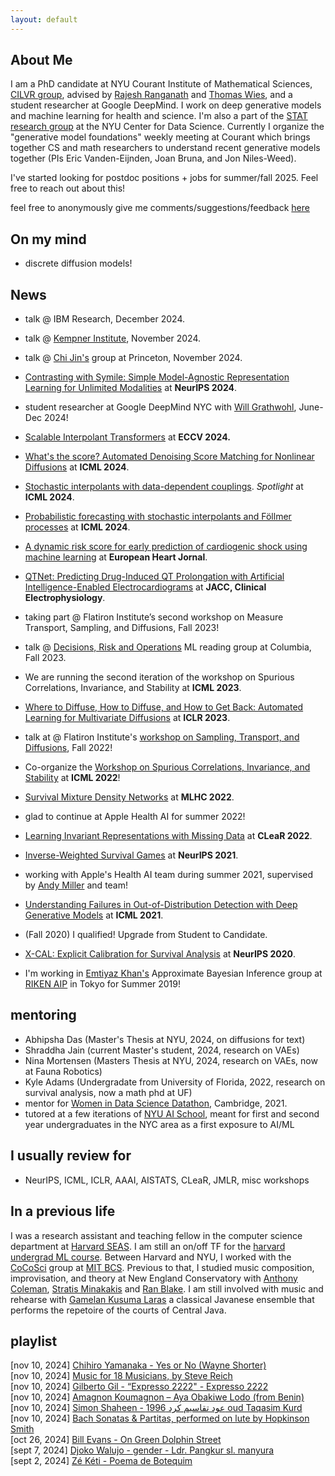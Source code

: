 ```yaml
---
layout: default
---
```



## About Me

I am a PhD candidate at NYU Courant Institute of Mathematical Sciences, [CILVR group](https://wp.nyu.edu/cilvr/),
advised by [Rajesh Ranganath](https://cims.nyu.edu/~rajeshr/) and 
[Thomas Wies](https://cs.nyu.edu/wies/), and a student researcher at Google DeepMind. I work on deep generative models
and machine learning for health and science. I'm also a part of the [STAT research group](https://cds.nyu.edu/stat/) at the NYU Center for Data Science. Currently I organize the "generative model foundations" weekly meeting at Courant which brings together CS and math researchers to understand recent generative models together (PIs Eric Vanden-Eijnden, Joan Bruna, and Jon Niles-Weed).

I've started looking for postdoc positions + jobs for summer/fall 2025. Feel free to reach out about this! 

feel free to anonymously give me comments/suggestions/feedback [here](https://docs.google.com/forms/d/e/1FAIpQLScr3QyHx5EmLy8OLmX6lCuZZxCILdCqJRywaBSnFShyzdvmWQ/viewform?usp=sf_link)



## On my mind 
- discrete diffusion models!

## News

- talk @ IBM Research, December 2024.

- talk @ [Kempner Institute](https://kempnerinstitute.harvard.edu/), November 2024.
  
- talk @ [Chi Jin's](https://sites.google.com/corp/view/cjin/home) group at Princeton, November 2024.
  
- [Contrasting with Symile: Simple Model-Agnostic Representation Learning for Unlimited Modalities](https://arxiv.org/abs/2411.01053) at **NeurIPS 2024**.
  
- student researcher at Google DeepMind NYC with [Will Grathwohl](https://www.cs.toronto.edu/~wgrathwohl/), June-Dec 2024!
  
- [Scalable Interpolant Transformers](https://arxiv.org/abs/2401.08740) at **ECCV 2024.**
  
- [What's the score? Automated Denoising Score Matching for Nonlinear Diffusions](https://arxiv.org/abs/2407.07998) at **ICML 2024**.

- [Stochastic interpolants with data-dependent couplings](https://arxiv.org/abs/2310.03725). *Spotlight* at **ICML 2024**.
  
- [Probabilistic forecasting with stochastic interpolants and Föllmer processes](https://arxiv.org/abs/2403.13724) at **ICML 2024**.
  
- [A dynamic risk score for early prediction of cardiogenic shock using machine learning](https://academic.oup.com/ehjacc/advance-article/doi/10.1093/ehjacc/zuae037/7633877) at **European Heart Jornal**.
  
- [QTNet: Predicting Drug-Induced QT Prolongation with Artificial Intelligence-Enabled Electrocardiograms](https://papers.ssrn.com/sol3/papers.cfm?abstract_id=4554451) at **JACC, Clinical Electrophysiology**.
  
- taking part @ Flatiron Institute’s second workshop on Measure Transport, Sampling, and Diffusions, Fall 2023!
  
- talk @ [Decisions, Risk and Operations](https://business.columbia.edu/faculty/divisions/dro) ML reading group at Columbia, Fall 2023.
  
- We are running the second iteration of the workshop on Spurious Correlations, Invariance, and Stability at **ICML 2023**.
  
- [Where to Diffuse, How to Diffuse, and How to Get Back: Automated Learning for Multivariate Diffusions](https://arxiv.org/abs/2302.07261) at **ICLR 2023**.
  
- talk at @ Flatiron Institute's [workshop on Sampling, Transport, and Diffusions](https://sites.google.com/view/sampling-transport-diffusions/home), Fall 2022!
  
- Co-organize the [Workshop on Spurious Correlations, Invariance, and Stability](https://sites.google.com/view/scis-workshop/home) at **ICML 2022**!
  
- [Survival Mixture Density Networks](https://arxiv.org/pdf/2208.10759.pdf) at **MLHC 2022**.
  
- glad to continue at Apple Health AI for summer 2022!
  
- [Learning Invariant Representations with Missing Data](https://arxiv.org/pdf/2112.00881.pdf) at **CLeaR 2022**.
  
- [Inverse-Weighted Survival Games](https://arxiv.org/pdf/2111.08175.pdf) at **NeurIPS 2021**.
  
- working with Apple's Health AI team during summer 2021, supervised by [Andy Miller](https://andymiller.github.io/) and team!
  
- [Understanding Failures in Out-of-Distribution Detection with Deep Generative Models](https://arxiv.org/pdf/2107.06908.pdf) at **ICML 2021**.
  
- (Fall 2020) I qualified! Upgrade from Student to Candidate.
  
- [X-CAL: Explicit Calibration for Survival Analysis](https://arxiv.org/pdf/2101.05346.pdf) at **NeurIPS 2020**.
  
- I'm working in [Emtiyaz Khan's](https://emtiyaz.github.io/) Approximate Bayesian Inference group at [RIKEN AIP](https://aip.riken.jp/) in Tokyo for Summer 2019!

<!--
- (teaching, Fall 2023) lecture on diffusions + flows @ NYU course, Inference and Representations
- (teaching, Fall 2022) lecture on diffusions @ Yann LeCun's deep learning course at NYU!
- (teaching, Fall 2020) after some time away from harvard cs, happy to help out Prof [Nada Amin](https://namin.seas.harvard.edu/people/nada-amin) with the [harvard AI/PL seminar](https://pl-ai-seminar.seas.harvard.edu/) 
- (teaching, Fall 2020) the deep learning course I TA'ed in spring 2020 for [Yann LeCun](http://yann.lecun.com/) and Alfredo Canziani is now up on [Alf's github page](https://atcold.github.io/NYU-DLSP20/), check out all of Alf's wonderful teaching materials and thanks to students for your notetaking
-->



## mentoring
- Abhipsha Das (Master's Thesis at NYU, 2024, on diffusions for text)
- Shraddha Jain (current Master's student, 2024, research on VAEs)
- Nina Mortensen (Masters Thesis at NYU, 2024, research on VAEs, now at Fauna Robotics)
- Kyle Adams (Undergradate from University of Florida, 2022, research on survival analysis, now a math phd at UF)
- mentor for [Women in Data Science Datathon](https://www.widscambridge.org/datathon), Cambridge, 2021. 
- tutored at a few iterations of [NYU AI School](https://nyu-mll.github.io/nyu-ai-school-2024/), meant for first and second year undergraduates in the NYC area as a first exposure to AI/ML


## I usually review for 
- NeurIPS, ICML, ICLR, AAAI, AISTATS, CLeaR, JMLR, misc workshops

## In a previous life

I was a research assistant and teaching fellow in the computer science department 
at [Harvard SEAS](https://www.seas.harvard.edu/).
I am still an on/off TF for the 
[harvard undergrad ML course](https://harvard-ml-courses.github.io/cs181-web/).
Between Harvard and NYU, I worked with the 
[CoCoSci](http://cocosci.mit.edu/) group at 
[MIT BCS](https://bcs.mit.edu/).
Previous to that, I studied music composition, improvisation, and theory 
at New England Conservatory with 
[Anthony Coleman](https://en.wikipedia.org/wiki/Anthony_Coleman),
[Stratis Minakakis](https://www.stratisminakakis.info) 
and [Ran Blake](https://ranblake.com/).
I am still involved with music and rehearse with
[Gamelan Kusuma Laras](https://kusumalaras.org/) a classical Javanese ensemble 
that performs the repetoire of the courts of Central Java.

## playlist 

[nov 10, 2024] [Chihiro Yamanaka - Yes or No (Wayne Shorter)](https://www.youtube.com/watch?v=VpmOa2i_uyg)  
[nov 10, 2024] [Music for 18 Musicians, by Steve Reich](https://www.youtube.com/watch?v=71A_sm71_BI)  
[nov 10, 2024] [Gilberto Gil - “Expresso 2222" - Expresso 2222](https://www.youtube.com/watch?v=1nOaAoa1bWA)  
[nov 10, 2024] [Amagnon Koumagnon – Aya Obakiwe Lodo (from Benin)](https://www.youtube.com/watch?v=YWZ3XCCH3E8)  
[nov 10, 2024] [Simon Shaheen - عود تقاسيم كرد 1996 oud Taqasim Kurd](https://www.youtube.com/watch?v=_fAuTIrqcsM)  
[nov 10, 2024] [Bach Sonatas & Partitas, performed on lute by Hopkinson Smith](https://www.youtube.com/watch?v=pTBooio3h9U)  
[oct 26, 2024] [Bill Evans - On Green Dolphin Street](https://www.youtube.com/watch?v=k6Q8vW_mqTE)  
[sept 7, 2024] [Djoko Walujo - gender - Ldr. Pangkur sl. manyura](https://www.youtube.com/watch?v=uqpk2zgt8xo)  
[sept 2, 2024] [Zé Kéti - Poema de Botequim](https://www.youtube.com/watch?v=nIXCrOJP_WE) 


<!--
<p>
Mark Goldstein<br>
<a href="https://en.wikipedia.org/wiki/Courant_Institute_of_Mathematical_Sciences">Courant Institute of Mathematical Sciences</a><br>
pronouns: he/him/his <br>
</p>

I'm curious about how we can understand phenomena in and around us
    (e.g. in healthcare, environment, art)
    with a mix of mechanistic and probabilistic explanations.
    For this reason I work on methodology in inference.
    If we then use such models to make decisions, we should explore
    what it means to do so safely.
    <br> 

this cool <a href="https://pl-ai-seminar.seas.harvard.edu/">seminar on the intersection of AI and PL research</a>


Previously, I was a research assistant and teaching fellow in the Computer Science department at <a href="https://www.seas.harvard.edu/">Harvard SEAS</a>, 
where I worked primarily with <a href="https://www.seltzer.com/margo/">Margo Seltzer</a> and taught primarily for
<a href="https://finale.seas.harvard.edu/">Finale Doshi-Velez</a> and <a href="http://nlp.seas.harvard.edu/rush.html">Sasha Rush</a>. Between Harvard and NYU, I worked
with the <a href="http://cocosci.mit.edu/">CoCoSci</a> group at <a href="https://bcs.mit.edu/">MIT BCS</a> on model-based RL under
<a href="https://cbmm.mit.edu/about/people/tsividis">Pedro Tsividis</a> and <a href="http://cocosci.mit.edu/josh">Josh Tenenbaum</a>.

Thoughts at the moment: In general I care about (1) ml for health (e.g. cardiovascular health) and (2) methodology in generative models, particularly on the diffusion/flow side of things, and for applications like images, video, and PDEs (see work below). 

*What about the intersection of (1) and (2)*? I'm cautious. On the health side, at best, who/why/what can great generative models help? My best guesses at the moment are that conditional generative models, under the right assumptions, can alleviate some issues in messy electronic health records, and that they can be used to test if one high-dimensional modality
may have information about others (which helps when the latter are expensive). On the other hand, health does inspire challenging methods questions: missing data, tabular data, signals, all stuff that's hard to make diffusions/flows work well on. 

Evaluation also feels important, where much of the diffusion literature focuses on FIDs (a measure of image quality) and not likelihoods, and at a community research level, there is potential risk that this is steering methods away from a place where they could be useful for real problems beyond perceptually pleasing images. Work to be done!

I work on survival analysis, 
causal inference, and machine learning for health.
I work on survival analysis, 
causal inference, and representation learning problems with a focus on machine learning for health.
-->

